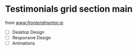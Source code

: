 # Testimonials grid section main

from *www.frontendmentor.io*

- [ ] Desktop Design
- [ ] Responsive Design
- [ ] Animations
